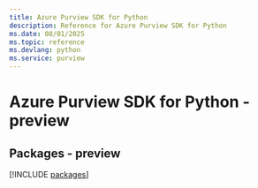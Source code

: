 ```yaml
---
title: Azure Purview SDK for Python
description: Reference for Azure Purview SDK for Python
ms.date: 08/01/2025
ms.topic: reference
ms.devlang: python
ms.service: purview
---
```

# Azure Purview SDK for Python - preview
## Packages - preview
[!INCLUDE [packages](purview-index.md)]